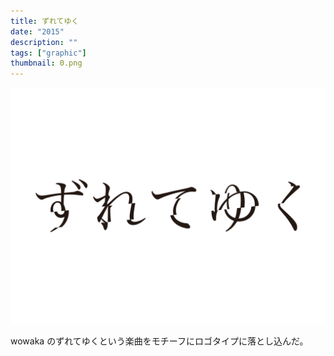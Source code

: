 ```yaml
---
title: ずれてゆく
date: "2015"
description: ""
tags: ["graphic"]
thumbnail: 0.png
---
```


![1](./1.png)

wowaka のずれてゆくという楽曲をモチーフにロゴタイプに落とし込んだ。
